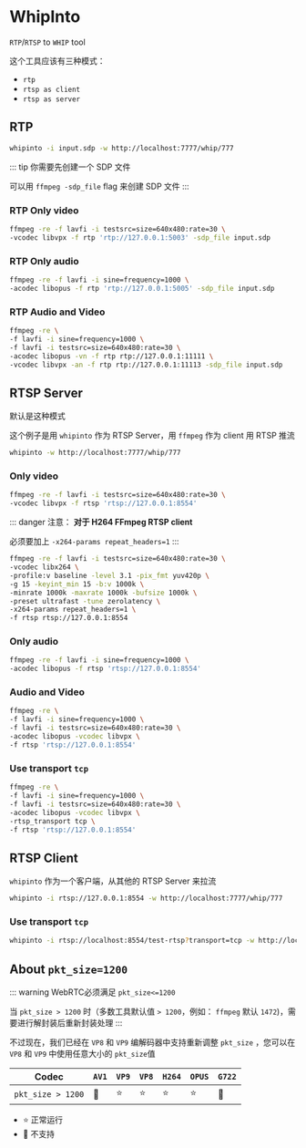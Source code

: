 # WhipInto

`RTP`/`RTSP` to `WHIP` tool

这个工具应该有三种模式：
- `rtp`
- `rtsp as client`
- `rtsp as server`

## RTP

```bash
whipinto -i input.sdp -w http://localhost:7777/whip/777
```

::: tip
你需要先创建一个 SDP 文件

可以用 `ffmpeg -sdp_file` flag 来创建 SDP 文件
:::

### RTP Only video

```bash
ffmpeg -re -f lavfi -i testsrc=size=640x480:rate=30 \
-vcodec libvpx -f rtp 'rtp://127.0.0.1:5003' -sdp_file input.sdp
```

### RTP Only audio

```bash
ffmpeg -re -f lavfi -i sine=frequency=1000 \
-acodec libopus -f rtp 'rtp://127.0.0.1:5005' -sdp_file input.sdp
```

### RTP Audio and Video

```bash
ffmpeg -re \
-f lavfi -i sine=frequency=1000 \
-f lavfi -i testsrc=size=640x480:rate=30 \
-acodec libopus -vn -f rtp rtp://127.0.0.1:11111 \
-vcodec libvpx -an -f rtp rtp://127.0.0.1:11113 -sdp_file input.sdp
```

## RTSP Server

默认是这种模式

这个例子是用 `whipinto` 作为 RTSP Server，用 `ffmpeg` 作为 client 用 RTSP 推流

```bash
whipinto -w http://localhost:7777/whip/777
```

### Only video

```bash
ffmpeg -re -f lavfi -i testsrc=size=640x480:rate=30 \
-vcodec libvpx -f rtsp 'rtsp://127.0.0.1:8554'
```

::: danger 注意：
**对于 H264 FFmpeg RTSP client**

必须要加上 `-x264-params repeat_headers=1`
:::

```bash
ffmpeg -re -f lavfi -i testsrc=size=640x480:rate=30 \
-vcodec libx264 \
-profile:v baseline -level 3.1 -pix_fmt yuv420p \
-g 15 -keyint_min 15 -b:v 1000k \
-minrate 1000k -maxrate 1000k -bufsize 1000k \
-preset ultrafast -tune zerolatency \
-x264-params repeat_headers=1 \
-f rtsp rtsp://127.0.0.1:8554
```

### Only audio

```bash
ffmpeg -re -f lavfi -i sine=frequency=1000 \
-acodec libopus -f rtsp 'rtsp://127.0.0.1:8554'
```

### Audio and Video

```bash
ffmpeg -re \
-f lavfi -i sine=frequency=1000 \
-f lavfi -i testsrc=size=640x480:rate=30 \
-acodec libopus -vcodec libvpx \
-f rtsp 'rtsp://127.0.0.1:8554'
```

### Use transport `tcp`

```bash
ffmpeg -re \
-f lavfi -i sine=frequency=1000 \
-f lavfi -i testsrc=size=640x480:rate=30 \
-acodec libopus -vcodec libvpx \
-rtsp_transport tcp \
-f rtsp 'rtsp://127.0.0.1:8554'
```

## RTSP Client

`whipinto` 作为一个客户端，从其他的 RTSP Server 来拉流

```bash
whipinto -i rtsp://127.0.0.1:8554 -w http://localhost:7777/whip/777
```

### Use transport `tcp`

```bash
whipinto -i rtsp://localhost:8554/test-rtsp?transport=tcp -w http://localhost:7777/whip/test-rtsp
```

## About `pkt_size=1200`

::: warning
WebRTC必须满足 `pkt_size<=1200`

当 `pkt_size > 1200` 时（多数工具默认值 `> 1200`，例如： `ffmpeg` 默认 `1472`)，需要进行解封装后重新封装处理
:::

不过现在，我们已经在 `VP8` 和 `VP9` 编解码器中支持重新调整 `pkt_size` ，您可以在 `VP8` 和 `VP9` 中使用任意大小的 `pkt_size`值

Codec             | `AV1`  | `VP9`  | `VP8`  | `H264` | `OPUS` | `G722` |
----------------- | ------ | ------ | ------ | ------ | ------ | ------ |
`pkt_size > 1200` | :shit: | :star: | :star: | :star: | :star: | :shit: |

- :star: 正常运行
- :shit: 不支持

